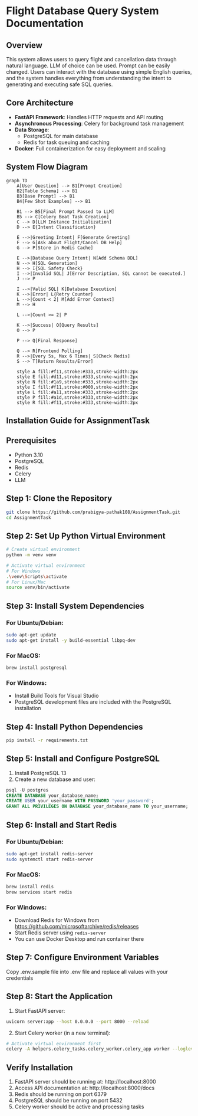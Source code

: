 # Flight Database Query System Documentation

## Overview
This system allows users to query flight and cancellation data through natural language. LLM of choice can be used. Prompt can be easily changed. Users can interact with the database using simple English queries, and the system handles everything from understanding the intent to generating and executing safe SQL queries.

## Core Architecture
- **FastAPI Framework**: Handles HTTP requests and API routing
- **Asynchronous Processing**: Celery for background task management
- **Data Storage**:
  - PostgreSQL for main database
  - Redis for task queuing and caching
- **Docker**: Full containerization for easy deployment and scaling

## System Flow Diagram
```mermaid
graph TD
    A[User Question] --> B1[Prompt Creation]
    B2[Table Schema] --> B1
    B3[Base Prompt] --> B1
    B4[Few Shot Examples] --> B1
    
    B1 --> B5[Final Prompt Passed to LLM]
    B5 --> C[Celery Beat Task Creation]
    C --> D[LLM Instance Initialization]
    D --> E{Intent Classification}
    
    E -->|Greeting Intent| F[Generate Greeting]
    F --> G[Ask about Flight/Cancel DB Help]
    G --> P[Store in Redis Cache]
    
    E -->|Database Query Intent| N[Add Schema DDL]
    N --> H[SQL Generation]
    H --> I{SQL Safety Check}
    I -->|Invalid SQL| J[Error Description, SQL cannot be executed.]
    J --> P
    
    I -->|Valid SQL| K[Database Execution]
    K -->|Error| L{Retry Counter}
    L -->|Count < 2| M[Add Error Context]
    M --> H
    
    L -->|Count >= 2| P
    
    K -->|Success| O[Query Results]
    O --> P
    
    P --> Q[Final Response]
    
    Q --> R[Frontend Polling]
    R -->|Every 5s, Max 6 Times| S[Check Redis]
    S --> T[Return Results/Error]
    
    style A fill:#f11,stroke:#333,stroke-width:2px
    style E fill:#d11,stroke:#333,stroke-width:2px
    style N fill:#1a9,stroke:#333,stroke-width:2px
    style I fill:#f11,stroke:#000,stroke-width:2px
    style L fill:#a11,stroke:#333,stroke-width:2px
    style P fill:#a1d,stroke:#333,stroke-width:2px
    style R fill:#f11,stroke:#333,stroke-width:2px
```


## Installation Guide for AssignmentTask

## Prerequisites
- Python 3.10
- PostgreSQL
- Redis
- Celery
- LLM 

## Step 1: Clone the Repository
```bash
git clone https://github.com/prabigya-pathak108/AssignmentTask.git
cd AssignmentTask
```

## Step 2: Set Up Python Virtual Environment
```bash
# Create virtual environment
python -m venv venv

# Activate virtual environment
# For Windows
.\venv\Scripts\activate
# For Linux/Mac
source venv/bin/activate
```

## Step 3: Install System Dependencies
### For Ubuntu/Debian:
```bash
sudo apt-get update
sudo apt-get install -y build-essential libpq-dev
```

### For MacOS:
```bash
brew install postgresql
```

### For Windows:
- Install Build Tools for Visual Studio
- PostgreSQL development files are included with the PostgreSQL installation

## Step 4: Install Python Dependencies
```bash
pip install -r requirements.txt
```

## Step 5: Install and Configure PostgreSQL
1. Install PostgreSQL 13
2. Create a new database and user:
```sql
psql -U postgres
CREATE DATABASE your_database_name;
CREATE USER your_username WITH PASSWORD 'your_password';
GRANT ALL PRIVILEGES ON DATABASE your_database_name TO your_username;
```

## Step 6: Install and Start Redis
### For Ubuntu/Debian:
```bash
sudo apt-get install redis-server
sudo systemctl start redis-server
```

### For MacOS:
```bash
brew install redis
brew services start redis
```

### For Windows:
- Download Redis for Windows from https://github.com/microsoftarchive/redis/releases
- Start Redis server using `redis-server`
- You can use Docker Desktop and run container there

## Step 7: Configure Environment Variables
Copy .env.sample file into .env file and replace all values with your credentials

## Step 8: Start the Application
1. Start FastAPI server:
```bash
uvicorn server:app --host 0.0.0.0 --port 8000 --reload
```

2. Start Celery worker (in a new terminal):
```bash
# Activate virtual environment first
celery -A helpers.celery_tasks.celery_worker.celery_app worker --loglevel=info
```

## Verify Installation
1. FastAPI server should be running at: http://localhost:8000
2. Access API documentation at: http://localhost:8000/docs
3. Redis should be running on port 6379
4. PostgreSQL should be running on port 5432
5. Celery worker should be active and processing tasks